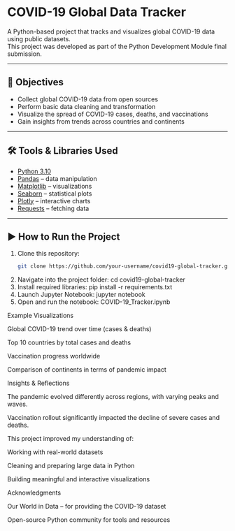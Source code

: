 # COVID-19 Global Data Tracker

A Python-based project that tracks and visualizes global COVID-19 data using public datasets.  
This project was developed as part of the Python Development Module final submission.

---

## 🎯 Objectives
- Collect global COVID-19 data from open sources
- Perform basic data cleaning and transformation
- Visualize the spread of COVID-19 cases, deaths, and vaccinations
- Gain insights from trends across countries and continents

---

## 🛠 Tools & Libraries Used
- [Python 3.10](https://www.python.org/)  
- [Pandas](https://pandas.pydata.org/) – data manipulation  
- [Matplotlib](https://matplotlib.org/) – visualizations  
- [Seaborn](https://seaborn.pydata.org/) – statistical plots  
- [Plotly](https://plotly.com/python/) – interactive charts  
- [Requests](https://docs.python-requests.org/) – fetching data  

---

## ▶️ How to Run the Project
1. Clone this repository:
   ```bash
   git clone https://github.com/your-username/covid19-global-tracker.git
2. Navigate into the project folder:
 cd covid19-global-tracker
3. Install required libraries:
pip install -r requirements.txt
4. Launch Jupyter Notebook:
jupyter notebook
5. Open and run the notebook:
COVID-19_Tracker.ipynb

Example Visualizations

Global COVID-19 trend over time (cases & deaths)

Top 10 countries by total cases and deaths

Vaccination progress worldwide

Comparison of continents in terms of pandemic impact

Insights & Reflections

The pandemic evolved differently across regions, with varying peaks and waves.

Vaccination rollout significantly impacted the decline of severe cases and deaths.

This project improved my understanding of:

Working with real-world datasets

Cleaning and preparing large data in Python

Building meaningful and interactive visualizations

Acknowledgments

Our World in Data
 – for providing the COVID-19 dataset

Open-source Python community for tools and resources
